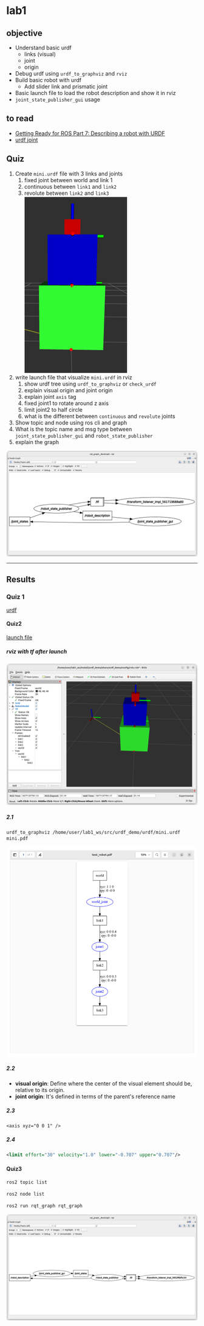 # lab1
## objective
- Understand basic urdf
  - links (visual)
  - joint 
  - origin
- Debug urdf using `urdf_to_graphviz` and `rviz`
- Build basic robot with urdf
  - Add slider link and prismatic joint
- Basic launch file to load the robot description and show it in rviz
- `joint_state_publisher_gui` usage

## to read
- [Getting Ready for ROS Part 7: Describing a robot with URDF](https://articulatedrobotics.xyz/ready-for-ros-7-urdf/)
- [urdf joint](http://wiki.ros.org/urdf/XML/joint)
## Quiz
1. Create `mini.urdf` file with 3 links and joints
   1. fixed joint between world and link 1
   2. continuous between `link1` and `link2`
   3. revolute between `link2` and `link3`
   ![](images/mini.png)
2. write launch file that visualize `mini.urdf` in rviz 
   1. show urdf tree using `urdf_to_graphviz` or `check_urdf`
   2. explain visual origin and joint origin
   3. explain joint `axis` tag
   4. fixed joint1 to rotate around z axis
   5. limit joint2 to half circle
   6. what is the different between `continuous` and `revolute` joints
3. Show topic and node using ros cli and graph
4. What is the topic name and msg type between `joint_state_publisher_gui` and `robot_state_publisher`
5. explain the graph

![](images/lab1_node_graph.png)


---

## Results
### Quiz 1
[urdf](src/urdf_demo/urdf/mini.urdf)


#### Quiz2
[launch file](src/urdf_demo/launch/mini.launch.py)

##### rviz with tf after launch
![](images/mini_rviz_with_tf.png)
##### 2.1
```
urdf_to_graphviz /home/user/lab1_ws/src/urdf_demo/urdf/mini.urdf mini.pdf
```

![](images/urf_graph.png)

##### 2.2
- **visual origin**: Define where the center of the visual element should be, relative to its origin. 
- **joint origin**: It's defined in terms of the parent's reference name
##### 2.3
```
<axis xyz="0 0 1" />

```
##### 2.4
```xml
<limit effort="30" velocity="1.0" lower="-0.707" upper="0.707"/>
```
#### Quiz3
```bash
ros2 topic list
```

```bash
ros2 node list
```

```bash
ros2 run rqt_graph rqt_graph
```

![](images/rqt_graph.png)